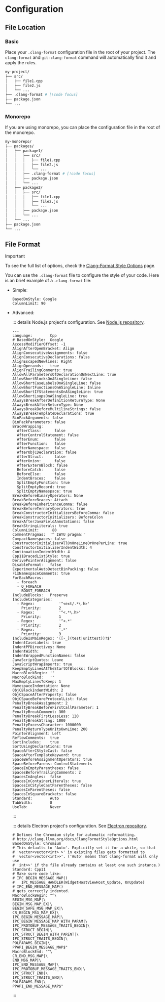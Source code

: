 # Configuration

## File Location

### Basic

Place your `.clang-format` configuration file in the root of your project. The `clang-format` and `git-clang-format` command will automatically find it and apply the rules.

```sh {6}
my-project/
├── src/
│   ├── file1.cpp
│   ├── file2.js
│   └── ...
├── .clang-format # [!code focus]
├── package.json
└── ...
```

### Monorepo

If you are using monorepo, you can place the configuration file in the root of the monorepo.

```sh {8}
my-monorepo/
├── packages/
│   ├── package1/
│   │   ├── src/
│   │   │   ├── file1.cpp
│   │   │   ├── file2.js
│   │   │   └── ...
│   │   ├── .clang-format # [!code focus]
│   │   ├── package.json
│   │   └── ...
│   ├── package2/
│   │   ├── src/
│   │   │   ├── file1.cpp
│   │   │   ├── file2.js
│   │   │   └── ...
│   │   ├── package.json
│   │   └── ...
│   └── ...
├── package.json
└── ...
```

## File Format

> [!IMPORTANT]
>
> To see the full list of options, check the [Clang-Format Style Options](https://clang.llvm.org/docs/ClangFormatStyleOptions.html) page.

You can use the `.clang-format` file to configure the style of your code. Here is an brief example of a `.clang-format` file:

- Simple:

    ```.clang-format [.clang-format]
    BasedOnStyle: Google
    ColumnLimit: 90
    ```

- Advanced:

    ::: details Node.js project's configuration. See [Node.js repository](https://github.com/nodejs/node/blob/main/.clang-format).

    ```.clang-format [.clang-format]
    ---
    Language:        Cpp
    # BasedOnStyle:  Google
    AccessModifierOffset: -1
    AlignAfterOpenBracket: Align
    AlignConsecutiveAssignments: false
    AlignConsecutiveDeclarations: false
    AlignEscapedNewlines: Right
    AlignOperands:   true
    AlignTrailingComments: true
    AllowAllParametersOfDeclarationOnNextLine: true
    AllowShortBlocksOnASingleLine: false
    AllowShortCaseLabelsOnASingleLine: false
    AllowShortFunctionsOnASingleLine: Inline
    AllowShortIfStatementsOnASingleLine: true
    AllowShortLoopsOnASingleLine: true
    AlwaysBreakAfterDefinitionReturnType: None
    AlwaysBreakAfterReturnType: None
    AlwaysBreakBeforeMultilineStrings: false
    AlwaysBreakTemplateDeclarations: true
    BinPackArguments: false
    BinPackParameters: false
    BraceWrapping:
      AfterClass:      false
      AfterControlStatement: false
      AfterEnum:       false
      AfterFunction:   false
      AfterNamespace:  false
      AfterObjCDeclaration: false
      AfterStruct:     false
      AfterUnion:      false
      AfterExternBlock: false
      BeforeCatch:     false
      BeforeElse:      false
      IndentBraces:    false
      SplitEmptyFunction: true
      SplitEmptyRecord: true
      SplitEmptyNamespace: true
    BreakBeforeBinaryOperators: None
    BreakBeforeBraces: Attach
    BreakBeforeInheritanceComma: false
    BreakBeforeTernaryOperators: true
    BreakConstructorInitializersBeforeComma: false
    BreakConstructorInitializers: BeforeColon
    BreakAfterJavaFieldAnnotations: false
    BreakStringLiterals: true
    ColumnLimit:      80
    CommentPragmas:  '^ IWYU pragma:'
    CompactNamespaces: false
    ConstructorInitializerAllOnOneLineOrOnePerLine: true
    ConstructorInitializerIndentWidth: 4
    ContinuationIndentWidth: 4
    Cpp11BracedListStyle: true
    DerivePointerAlignment: false
    DisableFormat:   false
    ExperimentalAutoDetectBinPacking: false
    FixNamespaceComments: true
    ForEachMacros:
      - foreach
      - Q_FOREACH
      - BOOST_FOREACH
    IncludeBlocks:   Preserve
    IncludeCategories:
      - Regex:           '^<ext/.*\.h>'
        Priority:        2
      - Regex:           '^<.*\.h>'
        Priority:        1
      - Regex:           '^<.*'
        Priority:        2
      - Regex:           '.*'
        Priority:        3
    IncludeIsMainRegex: '([-_](test|unittest))?$'
    IndentCaseLabels: true
    IndentPPDirectives: None
    IndentWidth:     2
    IndentWrappedFunctionNames: false
    JavaScriptQuotes: Leave
    JavaScriptWrapImports: true
    KeepEmptyLinesAtTheStartOfBlocks: false
    MacroBlockBegin: ''
    MacroBlockEnd:   ''
    MaxEmptyLinesToKeep: 1
    NamespaceIndentation: None
    ObjCBlockIndentWidth: 2
    ObjCSpaceAfterProperty: false
    ObjCSpaceBeforeProtocolList: false
    PenaltyBreakAssignment: 2
    PenaltyBreakBeforeFirstCallParameter: 1
    PenaltyBreakComment: 300
    PenaltyBreakFirstLessLess: 120
    PenaltyBreakString: 1000
    PenaltyExcessCharacter: 1000000
    PenaltyReturnTypeOnItsOwnLine: 200
    PointerAlignment: Left
    ReflowComments:  true
    SortIncludes:    true
    SortUsingDeclarations: true
    SpaceAfterCStyleCast: false
    SpaceAfterTemplateKeyword: true
    SpaceBeforeAssignmentOperators: true
    SpaceBeforeParens: ControlStatements
    SpaceInEmptyParentheses: false
    SpacesBeforeTrailingComments: 2
    SpacesInAngles:  false
    SpacesInContainerLiterals: true
    SpacesInCStyleCastParentheses: false
    SpacesInParentheses: false
    SpacesInSquareBrackets: false
    Standard:        Auto
    TabWidth:        8
    UseTab:          Never
    ```

    :::

    ::: details Electron project's configuration. See [Electron repository](https://github.com/electron/electron/blob/main/.clang-format).

    ```.clang-format [.clang-format]
    # Defines the Chromium style for automatic reformatting.
    # http://clang.llvm.org/docs/ClangFormatStyleOptions.html
    BasedOnStyle: Chromium
    # This defaults to 'Auto'. Explicitly set it for a while, so that
    # 'vector<vector<int> >' in existing files gets formatted to
    # 'vector<vector<int>>'. ('Auto' means that clang-format will only use
    # 'int>>' if the file already contains at least one such instance.)
    Standard: Cpp11
    # Make sure code like:
    # IPC_BEGIN_MESSAGE_MAP()
    #   IPC_MESSAGE_HANDLER(WidgetHostViewHost_Update, OnUpdate)
    # IPC_END_MESSAGE_MAP()
    # gets correctly indented.
    MacroBlockBegin: "^\
    BEGIN_MSG_MAP|\
    BEGIN_MSG_MAP_EX|\
    BEGIN_SAFE_MSG_MAP_EX|\
    CR_BEGIN_MSG_MAP_EX|\
    IPC_BEGIN_MESSAGE_MAP|\
    IPC_BEGIN_MESSAGE_MAP_WITH_PARAM|\
    IPC_PROTOBUF_MESSAGE_TRAITS_BEGIN|\
    IPC_STRUCT_BEGIN|\
    IPC_STRUCT_BEGIN_WITH_PARENT|\
    IPC_STRUCT_TRAITS_BEGIN|\
    POLPARAMS_BEGIN|\
    PPAPI_BEGIN_MESSAGE_MAP$"
    MacroBlockEnd: "^\
    CR_END_MSG_MAP|\
    END_MSG_MAP|\
    IPC_END_MESSAGE_MAP|\
    IPC_PROTOBUF_MESSAGE_TRAITS_END|\
    IPC_STRUCT_END|\
    IPC_STRUCT_TRAITS_END|\
    POLPARAMS_END|\
    PPAPI_END_MESSAGE_MAP$"
    ```

    :::
